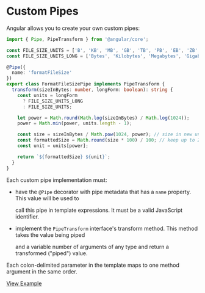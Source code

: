 # Custom Pipes

Angular allows you to create your own custom pipes:

```typescript
import { Pipe, PipeTransform } from '@angular/core';

const FILE_SIZE_UNITS = ['B', 'KB', 'MB', 'GB', 'TB', 'PB', 'EB', 'ZB', 'YB'];
const FILE_SIZE_UNITS_LONG = ['Bytes', 'Kilobytes', 'Megabytes', 'Gigabytes', 'Pettabytes', 'Exabytes', 'Zettabytes', 'Yottabytes'];

@Pipe({
  name: 'formatFileSize'
})
export class FormatFileSizePipe implements PipeTransform {
  transform(sizeInBytes: number, longForm: boolean): string {
    const units = longForm
      ? FILE_SIZE_UNITS_LONG
      : FILE_SIZE_UNITS;

    let power = Math.round(Math.log(sizeInBytes) / Math.log(1024));
    power = Math.min(power, units.length - 1);

    const size = sizeInBytes / Math.pow(1024, power); // size in new units
    const formattedSize = Math.round(size * 100) / 100; // keep up to 2 decimals
    const unit = units[power];

    return `${formattedSize} ${unit}`;
  }
}
```

Each custom pipe implementation must:

* have the `@Pipe` decorator with pipe metadata that has a `name` property. This value will be used to

  call this pipe in template expressions. It must be a valid JavaScript identifier.

* implement the `PipeTransform` interface's transform method. This method takes the value being piped

  and a variable number of arguments of any type and return a transformed \("piped"\) value.

Each colon-delimited parameter in the template maps to one method argument in the same order.

[View Example](http://plnkr.co/edit/XF8NRDK3f7Yt0w1eUJDK?p=preview)

